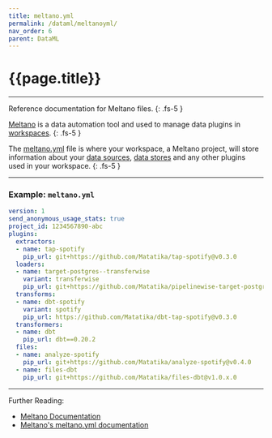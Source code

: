 ```yaml
---
title: meltano.yml
permalink: /dataml/meltanoyml/
nav_order: 6
parent: DataML
---
```


# {{page.title}}

---

Reference documentation for Meltano files.
{: .fs-5 }

[Meltano](https://meltano.com/) is a data automation tool and used to manage data plugins in [workspaces]({{site.baseurl}}/api/resources/workspaces). 
{: .fs-5 }

The [meltano.yml](https://docs.meltano.com/concepts/project#meltanoyml-project-file) file is where your workspace, a Meltano project, will store information about your [data sources]({{site.baseurl}}/data-sources), [data stores]({{site.baseurl}}/api/resources/datastores) and any other plugins used in your workspace.
{: .fs-5 }

---

### Example: `meltano.yml`

```yaml
version: 1
send_anonymous_usage_stats: true
project_id: 1234567890-abc
plugins:
  extractors:
  - name: tap-spotify
    pip_url: git+https://github.com/Matatika/tap-spotify@v0.3.0
  loaders:
  - name: target-postgres--transferwise
    variant: transferwise
    pip_url: git+https://github.com/Matatika/pipelinewise-target-postgres@v0.1.0
  transforms:
  - name: dbt-spotify
    variant: spotify
    pip_url: https://github.com/Matatika/dbt-tap-spotify@v0.3.0
  transformers:
  - name: dbt
    pip_url: dbt==0.20.2
  files:
  - name: analyze-spotify
    pip_url: git+https://github.com/Matatika/analyze-spotify@v0.4.0
  - name: files-dbt
    pip_url: git+https://github.com/Matatika/files-dbt@v1.0.x.0
```

---

Further Reading: 

- [Meltano Documentation](https://docs.meltano.com/)
- [Meltano's meltano.yml documentation](https://docs.meltano.com/concepts/project#meltanoyml-project-file)
